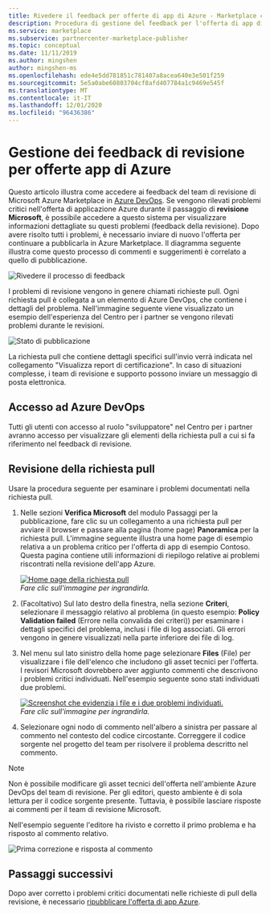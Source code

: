 ```yaml
---
title: Rivedere il feedback per offerte di app di Azure - Marketplace commerciale Microsoft
description: Procedura di gestione del feedback per l'offerta di app di Azure dal team di revisione Microsoft Azure Marketplace. È possibile accedere ai feedback in Azure DevOps con le credenziali del Centro per i partner.
ms.service: marketplace
ms.subservice: partnercenter-marketplace-publisher
ms.topic: conceptual
ms.date: 11/11/2019
ms.author: mingshen
author: mingshen-ms
ms.openlocfilehash: ede4e5dd781851c781407a8acea640e3e501f259
ms.sourcegitcommit: 5e5a0abe60803704cf8afd407784a1c9469e545f
ms.translationtype: MT
ms.contentlocale: it-IT
ms.lasthandoff: 12/01/2020
ms.locfileid: "96436386"
---
```

# <a name="handling-review-feedback-for-azure-application-offers"></a>Gestione dei feedback di revisione per offerte app di Azure

Questo articolo illustra come accedere ai feedback del team di revisione di Microsoft Azure Marketplace in [Azure DevOps](https://azure.microsoft.com/services/devops/). Se vengono rilevati problemi critici nell'offerta di applicazione Azure durante il passaggio di **revisione Microsoft**, è possibile accedere a questo sistema per visualizzare informazioni dettagliate su questi problemi (feedback della revisione). Dopo avere risolto tutti i problemi, è necessario inviare di nuovo l'offerta per continuare a pubblicarla in Azure Marketplace. Il diagramma seguente illustra come questo processo di commenti e suggerimenti è correlato a quello di pubblicazione.

![Rivedere il processo di feedback](./media/review-feedback-process.png)

I problemi di revisione vengono in genere chiamati richieste pull. Ogni richiesta pull è collegata a un elemento di Azure DevOps, che contiene i dettagli del problema. Nell'immagine seguente viene visualizzato un esempio dell'esperienza del Centro per i partner se vengono rilevati problemi durante le revisioni. 

![Stato di pubblicazione](./media/publishing-status.png)

La richiesta pull che contiene dettagli specifici sull'invio verrà indicata nel collegamento "Visualizza report di certificazione". In caso di situazioni complesse, i team di revisione e supporto possono inviare un messaggio di posta elettronica.

## <a name="azure-devops-access"></a>Accesso ad Azure DevOps

Tutti gli utenti con accesso al ruolo "sviluppatore" nel Centro per i partner avranno accesso per visualizzare gli elementi della richiesta pull a cui si fa riferimento nel feedback di revisione.

## <a name="reviewing-the-pull-request"></a>Revisione della richiesta pull

Usare la procedura seguente per esaminare i problemi documentati nella richiesta pull.

1. Nelle sezioni **Verifica Microsoft** del modulo Passaggi per la pubblicazione, fare clic su un collegamento a una richiesta pull per avviare il browser e passare alla pagina (home page) **Panoramica** per la richiesta pull. L'immagine seguente illustra una home page di esempio relativa a un problema critico per l'offerta di app di esempio Contoso. Questa pagina contiene utili informazioni di riepilogo relative ai problemi riscontrati nella revisione dell'app Azure.

    [![Home page della richiesta pull](./media/pr-home-page-thumb.png)](./media/pr-home-page.png)
    <br/> *Fare clic sull'immagine per ingrandirla.*

1. (Facoltativo) Sul lato destro della finestra, nella sezione **Criteri**, selezionare il messaggio relativo al problema (in questo esempio: **Policy Validation failed** (Errore nella convalida dei criteri)) per esaminare i dettagli specifici del problema, inclusi i file di log associati. Gli errori vengono in genere visualizzati nella parte inferiore dei file di log.

1. Nel menu sul lato sinistro della home page selezionare **Files** (File) per visualizzare i file dell'elenco che includono gli asset tecnici per l'offerta. I revisori Microsoft dovrebbero aver aggiunto commenti che descrivono i problemi critici individuati. Nell'esempio seguente sono stati individuati due problemi.

    [![Screenshot che evidenzia i file e i due problemi individuati.](./media/pr-files-page-thumb.png)](./media/pr-files-page.png)
    <br/> *Fare clic sull'immagine per ingrandirla.*

1. Selezionare ogni nodo di commento nell'albero a sinistra per passare al commento nel contesto del codice circostante. Correggere il codice sorgente nel progetto del team per risolvere il problema descritto nel commento.

>[!Note]
>Non è possibile modificare gli asset tecnici dell'offerta nell'ambiente Azure DevOps del team di revisione. Per gli editori, questo ambiente è di sola lettura per il codice sorgente presente. Tuttavia, è possibile lasciare risposte ai commenti per il team di revisione Microsoft.

   Nell'esempio seguente l'editore ha rivisto e corretto il primo problema e ha risposto al commento relativo.

   ![Prima correzione e risposta al commento](./media/first-comment-reply.png)

## <a name="next-steps"></a>Passaggi successivi

Dopo aver corretto i problemi critici documentati nelle richieste di pull della revisione, è necessario [ripubblicare l'offerta di app Azure](../create-new-azure-apps-offer.md).
